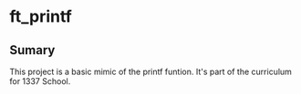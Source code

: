 # ft_printf

## Sumary

This project is a basic mimic of the printf funtion.
It's part of the curriculum for 1337 School.
